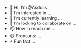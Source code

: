 - 👋 Hi, I’m @Asdulis
- 👀 I’m interested in ...
- 🌱 I’m currently learning ...
- 💞️ I’m looking to collaborate on ...
- 📫 How to reach me ...
- 😄 Pronouns: ...
- ⚡ Fun fact: ...

<!---
Asdulis/Asdulis is a ✨ special ✨ repository because its `README.md` (this file) appears on your GitHub profile.
You can click the Preview link to take a look at your changes.
--->
